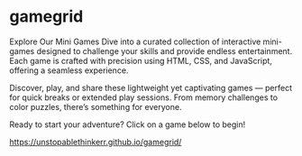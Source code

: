 # gamegrid


Explore Our Mini Games
Dive into a curated collection of interactive mini-games designed to challenge your skills and provide endless entertainment. Each game is crafted with precision using HTML, CSS, and JavaScript, offering a seamless experience.

Discover, play, and share these lightweight yet captivating games — perfect for quick breaks or extended play sessions. From memory challenges to color puzzles, there’s something for everyone.

Ready to start your adventure? Click on a game below to begin!

https://unstopablethinkerr.github.io/gamegrid/
